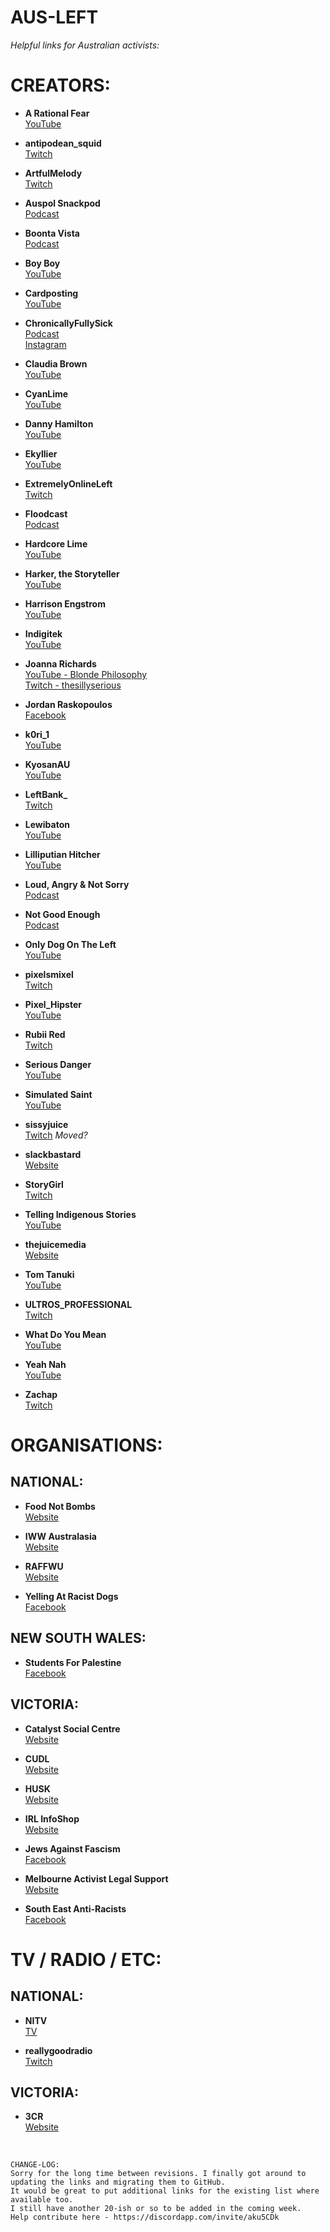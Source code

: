 # AUS-LEFT

*Helpful links for Australian activists:*


# CREATORS:

* **A Rational Fear**<br>
[YouTube](https://www.youtube.com/@ARationalFear)


* **antipodean_squid**<br>
[Twitch](https://www.twitch.tv/antipodean_squid)


* **ArtfulMelody**<br>
[Twitch](https://www.twitch.tv/artfulmelody)


* **Auspol Snackpod**<br>
[Podcast](https://auspolsnackpod.podbean.com)


* **Boonta Vista**<br>
[Podcast](https://soundcloud.com/boontavista)


* **Boy Boy**<br>
[YouTube](https://www.youtube.com/@Boy_Boy)


* **Cardposting**<br>
[YouTube](https://www.youtube.com/@cardposting)


* **ChronicallyFullySick**<br>
[Podcast](https://open.spotify.com/show/2Ngm8n5elIVEsl0QmcawAb?si=434d8c5a35344adf)<br>
[Instagram](https://www.instagram.com/chronicallyfullysick0)


* **Claudia Brown**<br>
[YouTube](https://www.youtube.com/@claudiabrown3026)


* **CyanLime**<br>
[YouTube](https://www.youtube.com/c/CyanLime)


* **Danny Hamilton**<br>
[YouTube](https://www.youtube.com/@LetsTalkWithDannyHamilton)


* **Ekyllier**<br>
[YouTube](https://www.youtube.com/@Ekyllier)


* **ExtremelyOnlineLeft**<br>
[Twitch](https://www.twitch.tv/extremelyonlineleft)


* **Floodcast**<br>
[Podcast](https://www.floodmedia.org/floodcast)


* **Hardcore Lime**<br>
[YouTube](https://www.youtube.com/@HardcoreLime)


* **Harker, the Storyteller**<br>
[YouTube](https://www.youtube.com/@HarkertheStoryteller)


* **Harrison Engstrom**<br>
[YouTube](https://www.youtube.com/@harrisonE)


* **Indigitek**<br>
[YouTube](https://www.twitch.tv/indigitek)


* **Joanna Richards**<br>
[YouTube - Blonde Philosophy](https://www.youtube.com/@BlondePhilosophy)<br>
[Twitch - thesillyserious](https://www.twitch.tv/thesillyserious)


* **Jordan Raskopoulos**<br>
[Facebook](https://www.facebook.com/jordanrasko/)


* **k0ri_1**<br>
[YouTube](https://www.youtube.com/@k0ri_196)


* **KyosanAU**<br>
[YouTube](https://www.youtube.com/@KyosanAU)


* **LeftBank_**<br>
[Twitch](https://www.twitch.tv/leftbank_)


* **Lewibaton**<br>
[YouTube](https://www.youtube.com/@lewibaton5989)


* **Lilliputian Hitcher**<br>
[YouTube](https://www.youtube.com/@lilliputianhitcher3808)


* **Loud, Angry & Not Sorry**<br>
[Podcast](https://loudandangry.podbean.com)


* **Not Good Enough**<br>
[Podcast](http://notgoodpod.com)


* **Only Dog On The Left**<br>
[YouTube](https://www.youtube.com/@onlydogontheleft)


* **pixelsmixel**<br>
[Twitch](https://www.twitch.tv/pixelsmixel)


* **Pixel_Hipster**<br>
[YouTube](https://www.youtube.com/@PixelHipster)


* **Rubii Red**<br>
[Twitch](https://www.twitch.tv/lifeofrubii)


* **Serious Danger**<br>
[YouTube](https://www.youtube.com/@SeriousDangerAU)


* **Simulated Saint**<br>
[YouTube](https://www.youtube.com/@SimulatedSaint)


* **sissyjuice**<br>
[Twitch](https://www.twitch.tv/sissyjuice) *Moved?*


* **slackbastard**<br>
[Website](https://slackbastard.anarchobase.com)


* **StoryGirl**<br>
[Twitch](https://www.twitch.tv/storygirl)


* **Telling Indigenous Stories**<br>
[YouTube](https://www.youtube.com/@Indigenous-Stories)


* **thejuicemedia**<br>
[Website](https://www.thejuicemedia.com/)


* **Tom Tanuki**<br>
[YouTube](https://www.youtube.com/@TomTanuki)


* **ULTROS_PROFESSIONAL**<br>
[Twitch](https://www.twitch.tv/ultros_professional)


* **What Do You Mean**<br>
[YouTube](https://www.youtube.com/@WhatDoYouMeanVideos)


* **Yeah Nah**<br>
[YouTube](https://www.youtube.com/@yeahnah3312)


* **Zachap**<br>
[Twitch](https://www.twitch.tv/zachap)




# ORGANISATIONS:

## NATIONAL:

* **Food Not Bombs**<br>
[Website](https://www.foodnotbombs.net/australia.html)


* **IWW Australasia**<br>
[Website](https://www.iww.org.au)


* **RAFFWU**<br>
[Website](https://raffwu.org.au)


* **Yelling At Racist Dogs**<br>
[Facebook](https://www.facebook.com/yard.aus)


## NEW SOUTH WALES:

* **Students For Palestine**<br>
[Facebook](https://www.facebook.com/sfpunsw/)


## VICTORIA:

* **Catalyst Social Centre**<br>
[Website](https://catalystcentre.net)


* **CUDL**<br>
[Website](https://www.cudl.org.au)


* **HUSK**<br>
[Website](https://husk.house)


* **IRL InfoShop**<br>
[Website](https://www.irlinfoshop.org)


* **Jews Against Fascism**<br>
[Facebook](https://www.facebook.com/Jewsagainstfascism)


* **Melbourne Activist Legal Support**<br>
[Website](https://mals.au)


* **South East Anti-Racists**<br>
[Facebook](https://www.facebook.com/SEARCommunity/)




# TV / RADIO / ETC:

## NATIONAL:

* **NITV**<br>
[TV](https://www.sbs.com.au/ondemand/program/nitv-news)


* **reallygoodradio**<br>
[Twitch](https://www.twitch.tv/reallygoodradio)


## VICTORIA:

* **3CR**<br>
[Website](https://www.3cr.org.au)<br>
<br>

```
CHANGE-LOG:
Sorry for the long time between revisions. I finally got around to updating the links and migrating them to GitHub.
It would be great to put additional links for the existing list where available too.
I still have another 20-ish or so to be added in the coming week.
Help contribute here - https://discordapp.com/invite/aku5CDk
```
